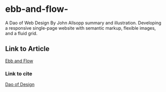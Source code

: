 # ebb-and-flow-

A Dao of Web Design By John Allsopp summary and illustration. Developing a responsive single-page website with semantic markup, flexible images, and a fluid grid.

## Link to Article 
[Ebb and Flow](https://github.com/jaderuscio/ebb-and-flow-/blob/master/DAO.png?raw=true)

### Link to cite 
[Dao of Design](https://github.com/jaderuscio/ebb-and-flow-/blob/master/summary.html)
